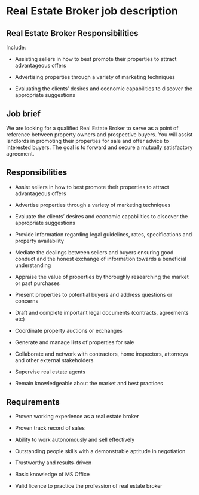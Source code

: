 # Real Estate Broker job description


## Real Estate Broker Responsibilities

Include:

* Assisting sellers in how to best promote their properties to attract advantageous offers

* Advertising properties through a variety of marketing techniques

* Evaluating the clients’ desires and economic capabilities to discover the appropriate suggestions


## Job brief

We are looking for a qualified Real Estate Broker to serve as a point of reference between property owners and prospective buyers. You will assist landlords in promoting their properties for sale and offer advice to interested buyers. The goal is to forward and secure a mutually satisfactory agreement.


## Responsibilities

* Assist sellers in how to best promote their properties to attract advantageous offers

* Advertise properties through a variety of marketing techniques

* Evaluate the clients’ desires and economic capabilities to discover the appropriate suggestions

* Provide information regarding legal guidelines, rates, specifications and property availability

* Mediate the dealings between sellers and buyers ensuring good conduct and the honest exchange of information towards a beneficial understanding

* Appraise the value of properties by thoroughly researching the market or past purchases

* Present properties to potential buyers and address questions or concerns

* Draft and complete important legal documents (contracts, agreements etc)

* Coordinate property auctions or exchanges

* Generate and manage lists of properties for sale

* Collaborate and network with contractors, home inspectors, attorneys and other external stakeholders

* Supervise real estate agents

* Remain knowledgeable about the market and best practices


## Requirements

* Proven working experience as a real estate broker

* Proven track record of sales

* Ability to work autonomously and sell effectively

* Outstanding people skills with a demonstrable aptitude in negotiation

* Trustworthy and results-driven

* Basic knowledge of MS Office

* Valid licence to practice the profession of real estate broker

